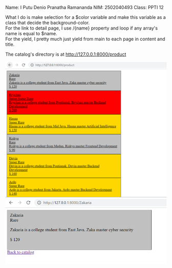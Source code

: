 Name: I Putu Denio Pranatha Ramananda
NIM: 2502040493
Class: PPTI 12

What I do is make selection for a $color variable and make this variable as a class that decide the background-color. <br>
For the link to detail page, I use /{name} property and loop if any array's name is equal to $name. <br>
For the yield, I pretty much just yield from main to each page in content and title. <br>

The catalog's directory is at http://127.0.0.1:8000/product<br>

![view 1](https://github.com/DenioPranatha/Quiz1/blob/master/public/Quiz1_1.png)
![view 2](https://github.com/DenioPranatha/Quiz1/blob/master/public/Quiz1_2.png) <br>

